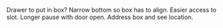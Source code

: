 ﻿Drawer to put in box? Narrow bottom so box has to align.
Easier access to slot.
Longer pause with door open.
Address box and see location.